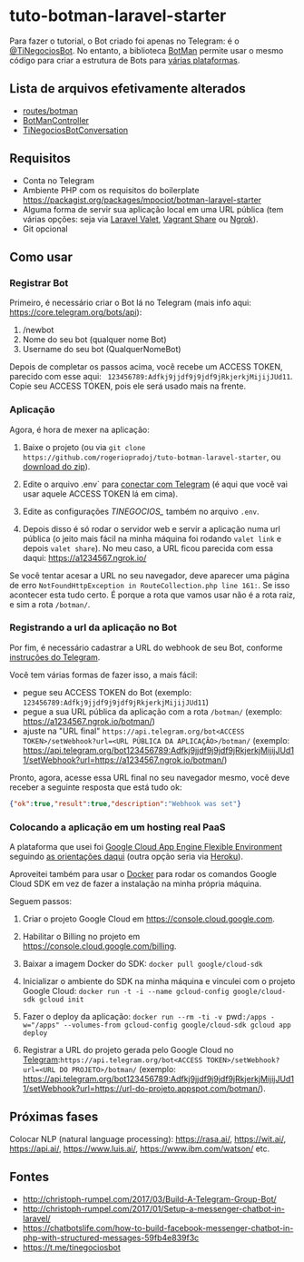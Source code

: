# tuto-botman-laravel-starter

Para fazer o tutorial, o Bot criado foi apenas no Telegram: é o [@TiNegociosBot](https://t.me/TiNegociosBot). No entanto, a biblioteca [BotMan](https://botman.io/) permite usar o mesmo código para criar a estrutura de Bots para [várias plataformas](https://botman.io/1.5/configuration).

## Lista de arquivos efetivamente alterados

- [routes/botman](routes/botman.php)
- [BotManController](app/Http/Controllers/BotManController.php)
- [TiNegociosBotConversation](app/Conversations/TiNegociosBotConversation.php)

## Requisitos

- Conta no Telegram
- Ambiente PHP com os requisitos do boilerplate <https://packagist.org/packages/mpociot/botman-laravel-starter>
- Alguma forma de servir sua aplicação local em uma URL pública (tem várias opções: seja via [Laravel Valet](https://laravel.com/docs/5.4/valet), [Vagrant Share](https://www.vagrantup.com/docs/share/) ou [Ngrok](https://ngrok.com/)).
- Git opcional

## Como usar

### Registrar Bot

Primeiro, é necessário criar o Bot lá no Telegram (mais info aqui: https://core.telegram.org/bots/api):

1. /newbot
1. Nome do seu bot <Enter> (qualquer nome Bot)
1. Username do seu bot <Enter> (QualquerNomeBot)

Depois de completar os passos acima, você recebe um ACCESS TOKEN, parecido com esse aqui: ` 123456789:Adfkj9jjdf9j9jdf9jRkjerkjMijijJUd11`. Copie seu ACCESS TOKEN, pois ele será usado mais na frente.

### Aplicação

Agora, é hora de mexer na aplicação:

1. Baixe o projeto (ou via `git clone https://github.com/rogeriopradoj/tuto-botman-laravel-starter`, ou [download do zip](https://github.com/rogeriopradoj/tuto-botman-laravel-starter/archive/master.zip)).

2. Edite o arquivo .env` para [conectar com Telegram](https://github.com/mpociot/botman#connect-with-your-messaging-service) (é aqui que você vai usar aquele ACCESS TOKEN lá em cima).

3. Edite as configurações *TINEGOCIOS_* também no arquivo `.env`.

4. Depois disso é só rodar o servidor web e servir a aplicação numa url pública (o jeito mais fácil na minha máquina foi rodando `valet link` e depois `valet share`). No meu caso, a URL ficou parecida com essa daqui: <https://a1234567.ngrok.io/>

Se você tentar acesar a URL no seu navegador, deve aparecer uma página de erro `NotFoundHttpException in RouteCollection.php line 161:`. Se isso acontecer esta tudo certo. É porque a rota que vamos usar não é a rota raiz, e sim a rota `/botman/`.

### Registrando a url da aplicação no Bot

Por fim, é necessário cadastrar a URL do webhook de seu Bot, conforme [instruções do Telegram](https://core.telegram.org/bots/api#setwebhook).

Você tem várias formas de fazer isso, a mais fácil:

- pegue seu ACCESS TOKEN do Bot (exemplo: `123456789:Adfkj9jjdf9j9jdf9jRkjerkjMijijJUd11`)
- pegue a sua URL pública da aplicação com a rota `/botman/` (exemplo: <https://a1234567.ngrok.io/botman/>)
- ajuste na "URL final" `https://api.telegram.org/bot<ACCESS TOKEN>/setWebhook?url=<URL PÚBLICA DA APLICAÇÃO>/botman/` (exemplo: <https://api.telegram.org/bot123456789:Adfkj9jjdf9j9jdf9jRkjerkjMijijJUd11/setWebhook?url=https://a1234567.ngrok.io/botman/>)

Pronto, agora, acesse essa URL final no seu navegador mesmo, você deve receber a seguinte resposta que está tudo ok:

```json
{"ok":true,"result":true,"description":"Webhook was set"}
```

### Colocando a aplicação em um hosting real PaaS

A plataforma que usei foi [Google Cloud App Engine Flexible Environment](https://cloud.google.com/appengine/) seguindo [as orientações daqui](https://cloud.google.com/community/tutorials/run-laravel-on-appengine-flexible) (outra opção seria via [Heroku](http://www.easylaravelbook.com/blog/2015/01/31/deploying-a-laravel-application-to-heroku/)).

Aproveitei também para usar o [Docker](https://www.docker.com/) para rodar os comandos Google Cloud SDK em vez de fazer a instalação na minha própria máquina.

Seguem passos:

1. Criar o projeto Google Cloud em <https://console.cloud.google.com>.

2. Habilitar o Billing no projeto em <https://console.cloud.google.com/billing>.

3. Baixar a imagem Docker do SDK: `docker pull google/cloud-sdk`

4. Inicializar o ambiente do SDK na minha máquina e vinculei com o projeto Google Cloud: `docker run -t -i --name gcloud-config google/cloud-sdk gcloud init`

5. Fazer o deploy da aplicação: `docker run --rm -ti -v `pwd`:/apps -w="/apps" --volumes-from gcloud-config google/cloud-sdk gcloud app deploy`

6. Registrar a URL do projeto gerada pelo Google Cloud no [Telegram](https://core.telegram.org/bots/api#setwebhook):`https://api.telegram.org/bot<ACCESS TOKEN>/setWebhook?url=<URL DO PROJETO>/botman/` (exemplo: <https://api.telegram.org/bot123456789:Adfkj9jjdf9j9jdf9jRkjerkjMijijJUd11/setWebhook?url=https://url-do-projeto.appspot.com/botman/>).

## Próximas fases

Colocar NLP (natural language processing): https://rasa.ai/, https://wit.ai/, https://api.ai/, https://www.luis.ai/, https://www.ibm.com/watson/ etc.

## Fontes
- <http://christoph-rumpel.com/2017/03/Build-A-Telegram-Group-Bot/>
- <http://christoph-rumpel.com/2017/01/Setup-a-messenger-chatbot-in-laravel/>
- <https://chatbotslife.com/how-to-build-facebook-messenger-chatbot-in-php-with-structured-messages-59fb4e839f3c>
- <https://t.me/tinegociosbot>